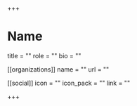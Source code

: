 +++
# Name
title = ""
role = ""
bio = ""

[[organizations]]
name = ""
url = ""

[[social]]
icon = ""
icon_pack = ""
link = ""

+++
